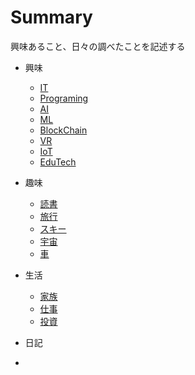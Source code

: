 # Summary
興味あること、日々の調べたことを記述する
 
* 興味
  * [IT](docs/it/it.md)
  * [Programing](docs/programing/programing.md)
  * [AI](docs/ai/ai.md)
  * [ML](docs/ml/ml.md)
  * [BlockChain](docs/blockchain/blockchain.md)
  * [VR](docs/vr/vr.md)
  * [IoT](docs/iot/iot.md)
  * [EduTech](docs/edutech/edutech.md)

* 趣味
  * [読書](docs/book/book.md)
  * [旅行](docs/trip/trip.md)
  * [スキー](docs/ski/ski.md)
  * [宇宙](docs/space/space.md)
  * [車](docs/car/car.md)

* 生活
  * [家族](docs/family/family.md)
  * [仕事](docs/work/work.md)
  * [投資](docs/money/money.md)

* 日記
 * 
